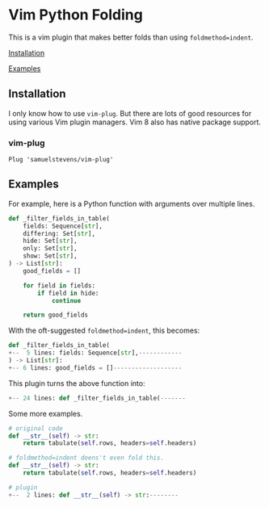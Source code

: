 # Vim Python Folding

This is a vim plugin that makes better folds than using `foldmethod=indent`.

[Installation](#installation)

[Examples](#examples)

## Installation

I only know how to use `vim-plug`. But there are lots of good resources for using various Vim plugin managers. Vim 8 also has native package support.

### vim-plug

```vimrc
Plug 'samuelstevens/vim-plug'
```

## Examples

For example, here is a Python function with arguments over multiple lines.

```python
def _filter_fields_in_table(
    fields: Sequence[str],
    differing: Set[str],
    hide: Set[str],
    only: Set[str],
    show: Set[str],
) -> List[str]:
    good_fields = []

    for field in fields:
        if field in hide:
            continue

    return good_fields
```

With the oft-suggested `foldmethod=indent`, this becomes:

```python
def _filter_fields_in_table(
+--  5 lines: fields: Sequence[str],------------
) -> List[str]:
+-- 6 lines: good_fields = []-------------------
```

This plugin turns the above function into:

```python
+-- 24 lines: def _filter_fields_in_table(-------
```

Some more examples.

```python 
# original code
def __str__(self) -> str:
    return tabulate(self.rows, headers=self.headers)

# foldmethod=indent doens't even fold this.
def __str__(self) -> str:
    return tabulate(self.rows, headers=self.headers)

# plugin
+--  2 lines: def __str__(self) -> str:--------
```

